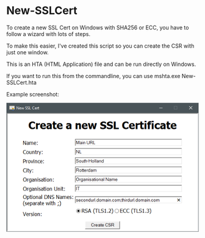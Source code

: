 # New-SSLCert
To create a new SSL Cert on Windows with SHA256 or ECC, you have to follow a wizard with lots of steps.

To make this easier, I've created this script so you can create the CSR with just one window.

This is an HTA (HTML Application) file and can be run directly on Windows.

If you want to run this from the commandline, you can use mshta.exe New-SSLCert.hta

Example screenshot:

![New-SSLCert.hta screenshot](https://github.com/hpmillaard/New-SSLCert/blob/master/New-SSLCert.png?raw=true)
